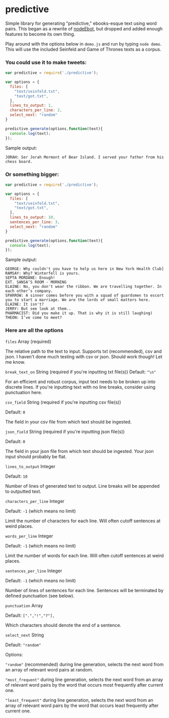 # predictive
Simple library for generating "predictive," ebooks-esque text using word pairs. This began as a rewrite of [nodeEbot](https://github.com/daveschumaker/nodeEbot), but dropped and added enough features to become its own thing.

Play around with the options below in `demo.js` and run by typing `node demo`. This will use the included Seinfeld and Game of Thrones texts as a corpus.

### You could use it to make tweets:

```js
var predictive = require('./predictive');

var options = {
  files: [
    "text/seinfeld.txt",
    "text/got.txt",
  ],
  lines_to_output: 1,
  characters_per_line: 2,
  select_next: "random"
}

predictive.generate(options,function(text){
  console.log(text);
});
```

Sample output:
```
JORAH: Ser Jorah Mormont of Bear Island. I served your father from his chess board.
```

### Or something bigger:

```js
var predictive = require('./predictive');

var options = {
  files: [
    "text/seinfeld.txt",
    "text/got.txt",
  ],
  lines_to_output: 10,
  sentences_per_line: 3,
  select_next: "random"
}

predictive.generate(options,function(text){
  console.log(text);
});
```

Sample output:

```
GEORGE: Why couldn't you have to help us here in New York Health Club]
RAMSAY: Why? Winterfell is yours.
SEPTA MORDANE: Enough!
EXT. SANSA’S ROOM - MORNING
ELAINE: No, you don't wear the ribbon. We are travelling together. In each other’s company.
SPARROW: A sinner comes before you with a squad of guardsmen to escort you to start a marriage. We are the lords of small matters here.
ELAINE: It isn't?
JERRY: But see look at them..
PHARMACIST: Did you make it up. That is why it is still laughing)
THEON: I’ve come to meet?
```

### Here are all the options

`files` Array (required)

The relative path to the text to input. Supports txt (recommended), csv and json. I haven't done much testing with csv or json. Should work though! Let me know.

`break_text_on` String (required if you're inputting txt file(s))
Default: `"\n"`

For an efficient and robust corpus, input text needs to be broken up into discrete lines. If you're inputting text with no line breaks, consider using punctuation here.

`csv_field` String (required if you're inputting csv file(s))

Default: `0`

The field in your csv file from which text should be ingested.

`json_field` String (required if you're inputting json file(s))

Default: `0`

The field in your json file from which text should be ingested. Your json input should probably be flat. 

`lines_to_output` Integer

Default: `10`

Number of lines of generated text to output. Line breaks will be appended to outputted text.

`characters_per_line` Integer

Default: `-1` (which means no limit)

Limit the number of characters for each line. Will often cutoff sentences at weird places.

`words_per_line`  Integer

Default: `-1` (which means no limit)

Limit the number of words for each line. Will often cutoff sentences at weird places.

`sentences_per_line`  Integer

Default: `-1` (which means no limit)

Number of lines of sentences for each line. Sentences will be terminated by defined punctuation (see below).

`punctuation` Array

Default: `[".","!","?"],`

Which characters should denote the end of a sentence.

`select_next` String

Default: `"random"`

Options:

`"random"` (recommended) during line generation, selects the next word from an array of relevant word pairs at random.

`"most_frequent"` during line generation, selects the next word from an array of relevant word pairs by the word that occurs most frequently after current one.

`"least_frequent"` during line generation, selects the next word from an array of relevant word pairs by the word that occurs least frequently after current one.

